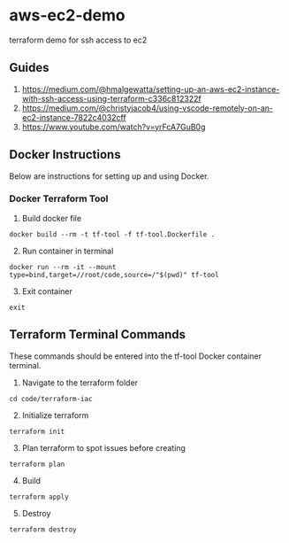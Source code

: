 # aws-ec2-demo
terraform demo for ssh access to ec2

## Guides

1. https://medium.com/@hmalgewatta/setting-up-an-aws-ec2-instance-with-ssh-access-using-terraform-c336c812322f
2. https://medium.com/@christyjacob4/using-vscode-remotely-on-an-ec2-instance-7822c4032cff
3. https://www.youtube.com/watch?v=yrFcA7GuB0g
## Docker Instructions

Below are instructions for setting up and using Docker.
### Docker Terraform Tool

1. Build docker file

```(bash)
docker build --rm -t tf-tool -f tf-tool.Dockerfile .
```

2. Run container in terminal

```(bash)
docker run --rm -it --mount type=bind,target=//root/code,source=/"$(pwd)" tf-tool
```

3. Exit container

```(bash)
exit
```

## Terraform Terminal Commands

These commands should be entered into the tf-tool Docker container terminal.

1. Navigate to the terraform folder

```(bash)
cd code/terraform-iac
```

2. Initialize terraform

```(bash)
terraform init
```

3. Plan terraform to spot issues before creating

```(bash)
terraform plan
```

4. Build

```(bash)
terraform apply
```

5. Destroy

```(bash)
terraform destroy
```